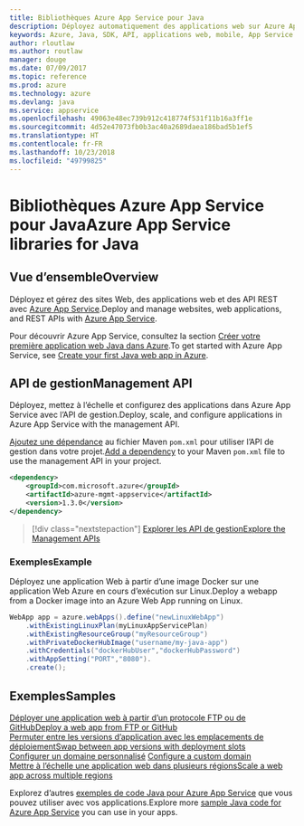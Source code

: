 ```yaml
---
title: Bibliothèques Azure App Service pour Java
description: Déployez automatiquement des applications web sur Azure App Service à l’aide de l’API de gestion Azure.
keywords: Azure, Java, SDK, API, applications web, mobile, App Service
author: rloutlaw
ms.author: routlaw
manager: douge
ms.date: 07/09/2017
ms.topic: reference
ms.prod: azure
ms.technology: azure
ms.devlang: java
ms.service: appservice
ms.openlocfilehash: 49063e48ec739b912c418774f531f11b16a3ff1e
ms.sourcegitcommit: 4d52e47073fb0b3ac40a2689daea186bad5b1ef5
ms.translationtype: HT
ms.contentlocale: fr-FR
ms.lasthandoff: 10/23/2018
ms.locfileid: "49799825"
---
```

# <a name="azure-app-service-libraries-for-java"></a><span data-ttu-id="7ec87-104">Bibliothèques Azure App Service pour Java</span><span class="sxs-lookup"><span data-stu-id="7ec87-104">Azure App Service libraries for Java</span></span>

## <a name="overview"></a><span data-ttu-id="7ec87-105">Vue d’ensemble</span><span class="sxs-lookup"><span data-stu-id="7ec87-105">Overview</span></span>

<span data-ttu-id="7ec87-106">Déployez et gérez des sites Web, des applications web et des API REST avec [Azure App Service](/azure/app-service).</span><span class="sxs-lookup"><span data-stu-id="7ec87-106">Deploy and manage websites, web applications, and REST APIs with [Azure App Service](/azure/app-service).</span></span>

<span data-ttu-id="7ec87-107">Pour découvrir Azure App Service, consultez la section [Créer votre première application web Java dans Azure](/azure/app-service-web/app-service-web-get-started-java).</span><span class="sxs-lookup"><span data-stu-id="7ec87-107">To get started with Azure App Service, see [Create your first Java web app in Azure](/azure/app-service-web/app-service-web-get-started-java).</span></span>

## <a name="management-api"></a><span data-ttu-id="7ec87-108">API de gestion</span><span class="sxs-lookup"><span data-stu-id="7ec87-108">Management API</span></span>

<span data-ttu-id="7ec87-109">Déployez, mettez à l’échelle et configurez des applications dans Azure App Service avec l’API de gestion.</span><span class="sxs-lookup"><span data-stu-id="7ec87-109">Deploy, scale, and configure applications in Azure App Service with the management API.</span></span>

<span data-ttu-id="7ec87-110">[Ajoutez une dépendance](https://maven.apache.org/guides/getting-started/index.html#How_do_I_use_external_dependencies) au fichier Maven `pom.xml` pour utiliser l’API de gestion dans votre projet.</span><span class="sxs-lookup"><span data-stu-id="7ec87-110">[Add a dependency](https://maven.apache.org/guides/getting-started/index.html#How_do_I_use_external_dependencies) to your Maven `pom.xml` file to use the management API in your project.</span></span>

```XML
<dependency>
    <groupId>com.microsoft.azure</groupId>
    <artifactId>azure-mgmt-appservice</artifactId>
    <version>1.3.0</version>
</dependency>
```   

> [!div class="nextstepaction"]
> [<span data-ttu-id="7ec87-111">Explorer les API de gestion</span><span class="sxs-lookup"><span data-stu-id="7ec87-111">Explore the Management APIs</span></span>](/java/api/overview/azure/appservice/management)

### <a name="example"></a><span data-ttu-id="7ec87-112">Exemples</span><span class="sxs-lookup"><span data-stu-id="7ec87-112">Example</span></span>

<span data-ttu-id="7ec87-113">Déployez une application Web à partir d’une image Docker sur une application Web Azure en cours d’exécution sur Linux.</span><span class="sxs-lookup"><span data-stu-id="7ec87-113">Deploy a webapp from a Docker image into an Azure Web App running on Linux.</span></span>

```java
WebApp app = azure.webApps().define("newLinuxWebApp")
    .withExistingLinuxPlan(myLinuxAppServicePlan)
    .withExistingResourceGroup("myResourceGroup")
    .withPrivateDockerHubImage("username/my-java-app")
    .withCredentials("dockerHubUser","dockerHubPassword")
    .withAppSetting("PORT","8080").
    .create();
```

## <a name="samples"></a><span data-ttu-id="7ec87-114">Exemples</span><span class="sxs-lookup"><span data-stu-id="7ec87-114">Samples</span></span>

<span data-ttu-id="7ec87-115">[Déployer une application web à partir d’un protocole FTP ou de GitHub][1]</span><span class="sxs-lookup"><span data-stu-id="7ec87-115">[Deploy a web app from FTP or GitHub][1]</span></span>  
<span data-ttu-id="7ec87-116">[Permuter entre les versions d’application avec les emplacements de déploiement][2]</span><span class="sxs-lookup"><span data-stu-id="7ec87-116">[Swap between app versions with deployment slots][2]</span></span>  
<span data-ttu-id="7ec87-117">[Configurer un domaine personnalisé][3] </span><span class="sxs-lookup"><span data-stu-id="7ec87-117">[Configure a custom domain][3] </span></span>  
<span data-ttu-id="7ec87-118">[Mettre à l’échelle une application web dans plusieurs régions][4]</span><span class="sxs-lookup"><span data-stu-id="7ec87-118">[Scale a web app across multiple regions][4]</span></span>   

<span data-ttu-id="7ec87-119">Explorez d’autres [exemples de code Java pour Azure App Service](https://azure.microsoft.com/resources/samples/?platform=java&term=appservice) que vous pouvez utiliser avec vos applications.</span><span class="sxs-lookup"><span data-stu-id="7ec87-119">Explore more [sample Java code for Azure App Service](https://azure.microsoft.com/resources/samples/?platform=java&term=appservice) you can use in your apps.</span></span>

[1]: ../docs-ref-conceptual/java-sdk-configure-webapp-sources.md
[2]: https://azure.microsoft.com/resources/samples/app-service-java-manage-staging-and-production-slots-for-web-apps/
[3]: https://azure.microsoft.com/resources/samples/app-service-java-manage-web-apps-with-custom-domains/
[4]: https://azure.microsoft.com/resources/samples/app-service-java-scale-web-apps-on-linux/
